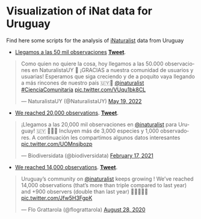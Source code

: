 # Visualization of iNat data for Uruguay
Find here some scripts for the analysis of [iNaturalist](https://inaturalist.org) data from Uruguay

- [Llegamos a las 50 mil observaciones](R/iNatUY_50mil.R) [**Tweet**](https://twitter.com/NaturalistaUY/status/1527309279895486465).
<blockquote class="twitter-tweet"><p lang="es" dir="ltr">Como quien no quiere la cosa, hoy llegamos a las 50.000 observaciones en NaturalistaUY 🥳 ¡GRACIAS a nuestra comunidad de usuarios y usuarias! Esperamos que siga creciendo y de a poquito vaya llegando a más rincones de nuestro país 🇺🇾💚 <a href="https://twitter.com/inaturalist?ref_src=twsrc%5Etfw">@inaturalist</a> <a href="https://twitter.com/hashtag/CienciaComunitaria?src=hash&amp;ref_src=twsrc%5Etfw">#CienciaComunitaria</a> <a href="https://t.co/VUqu1bk8CL">pic.twitter.com/VUqu1bk8CL</a></p>&mdash; NaturalistaUY (@NaturalistaUY) <a href="https://twitter.com/NaturalistaUY/status/1527309279895486465?ref_src=twsrc%5Etfw">May 19, 2022</a></blockquote> <script async src="https://platform.twitter.com/widgets.js" charset="utf-8"></script>

- [We reached 20,000 observations](/R/iNatUY_20mil.R). [**Tweet**](https://twitter.com/biodiversidata/status/1362123365641818114?s=20).

<blockquote class="twitter-tweet"><p lang="es" dir="ltr">¡Llegamos a las 20,000 mil observaciones en <a href="https://twitter.com/inaturalist?ref_src=twsrc%5Etfw">@inaturalist</a> para Uruguay! 🇺🇾 🤩🙌🏼 Incluyen más de 3,000 especies y 1,000 observadores. A continuación les compartimos algunos datos interesantes <a href="https://t.co/UOMnsjbozp">pic.twitter.com/UOMnsjbozp</a></p>&mdash; Biodiversidata (@biodiversidata) <a href="https://twitter.com/biodiversidata/status/1362123365641818114?ref_src=twsrc%5Etfw">February 17, 2021</a></blockquote> <script async src="https://platform.twitter.com/widgets.js" charset="utf-8"></script> 

- [We reached 14,000 observations](/R/iNatUY_14mil.R). [**Tweet**](https://twitter.com/flograttarola/status/1299307729450864640?s=20).

<blockquote class="twitter-tweet"><p lang="en" dir="ltr">Uruguay’s community on <a href="https://twitter.com/inaturalist?ref_src=twsrc%5Etfw">@inaturalist</a> keeps growing ! We’ve reached 14,000 observations (that’s more than triple compared to last year) and +900 observers (double than last year) 💪🏼🧉🌱🐛 <a href="https://t.co/Jfw5H3FgpK">pic.twitter.com/Jfw5H3FgpK</a></p>&mdash; Flo Grattarola (@flograttarola) <a href="https://twitter.com/flograttarola/status/1299307729450864640?ref_src=twsrc%5Etfw">August 28, 2020</a></blockquote> <script async src="https://platform.twitter.com/widgets.js" charset="utf-8"></script> 

